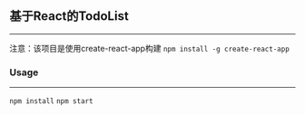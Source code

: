 ## 基于React的TodoList
---
注意：该项目是使用create-react-app构建
`npm install -g create-react-app`

### Usage
---
` npm install `
` npm start `

